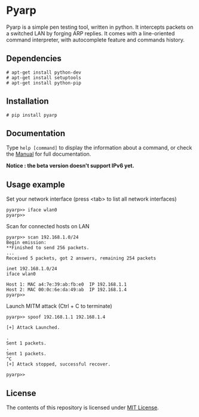 # Pyarp

Pyarp is a simple pen testing tool, written in python. It intercepts packets on a switched LAN by forging ARP replies. It comes with a line-oriented command interpreter, with autocomplete feature and commands history.

## Dependencies  

```
# apt-get install python-dev
# apt-get install setuptools
# apt-get install python-pip
```

## Installation
```
# pip install pyarp
```

## Documentation  

Type `help [command]` to display the information about a command, or check the [Manual](https://github.com/7BISSO/python-arp-spoofer/blob/master/pyarp/data/MANUAL.txt) for full documentation.

<b>Notice : the beta version doesn't support IPv6 yet.</b>


## Usage example  

Set your network interface (press \<tab\> to list all network interfaces)
```
pyarp>> iface wlan0
pyarp>>
```
Scan for connected hosts on LAN
```
pyarp>> scan 192.168.1.0/24
Begin emission:
**Finished to send 256 packets.
...
Received 5 packets, got 2 answers, remaining 254 packets

inet 192.168.1.0/24
iface wlan0

Host 1: MAC a4:7e:39:ab:fb:e0  IP 192.168.1.1
Host 2: MAC 00:0c:6e:da:49:ab  IP 192.168.1.4
pyarp>>
```
Launch MITM attack (Ctrl + C to terminate)
```
pyarp>> spoof 192.168.1.1 192.168.1.4

[+] Attack Launched.

.
Sent 1 packets.
.
Sent 1 packets.
^C
[+] Attack stopped, successful recover.

pyarp>>
```

## License  

The contents of this repository is licensed under [MIT License](https://github.com/7BISSO/python-arp-spoofer/blob/master/LICENSE).
